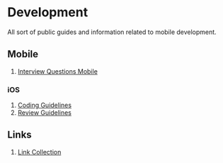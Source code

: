 # Development

All sort of public guides and information related to mobile development.

## Mobile

1. [Interview Questions Mobile](mobile-interview-questions.md)

### iOS

1. [Coding Guidelines](ios-coding-guidelines.md)
1. [Review Guidelines](ios-review-guidelines.md)

## Links

1. [Link Collection](links.md)